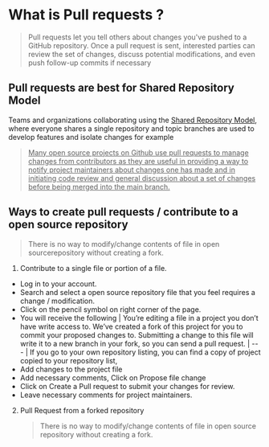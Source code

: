 # What is Pull requests ?
>  Pull requests let you tell others about changes you've pushed to a GitHub repository. Once a pull request is sent, interested parties can review the set of changes, discuss potential modifications, and even push follow-up commits if necessary

## Pull requests are best for Shared Repository Model
  Teams and organizations collaborating using the [Shared Repository Model](https://help.github.com/articles/using-pull-requests#article-platform-nav), where everyone shares a single repository and topic branches are used to develop features and isolate changes for example

> <ins> Many open source projects on Github use pull requests to manage changes from contributors as they are useful in providing a way to notify project maintainers about changes one has made and in initiating code review and general discussion about a set of changes before being merged into the main branch.</ins>   

## Ways to create pull requests / contribute to a open source repository
> There is no way to modify/change contents of file in open sourcerepository without creating a fork.

1. Contribute to a single file or portion of a file.
  - Log in to your account.
  - Search and select a open source repository file that you feel requires a change / modification.
  - Click on the pencil symbol on right corner of the page.
  - You will receive the following 
      | You’re editing a file in a project you don’t have write access to. We’ve created a fork of this project for you to commit your proposed changes to. Submitting a change to this file will write it to a new branch in your fork, so you can send a pull request.
      | --- |
   If you go to your own repository listing, you can find a copy of project copied to your repository list,
   - Add changes to the project file
   - Add necessary comments, Click on Propose file change
   - Click on Create a Pull request to submit your changes for review.
   - Leave necessary comments for project maintainers.


2. Pull Request from a forked repository
    > There is no way to modify/change contents of file in open source repository without creating a fork.

   
